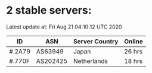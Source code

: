 # 2 stable servers:

Latest update at: Fri Aug 21 04:10:12 UTC 2020

| ID | ASN | Server Country | Online |
| -- | --- | -------------- | ------ |
| #.2A79 | AS63949 | Japan | 26 hrs |
| #.770F | AS202425 | Netherlands | 18 hrs |

